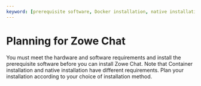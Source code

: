 ```yaml
---
keyword: [prerequisite software, Docker installation, native installation, hardware requirements, software requirements, planning for Zowe Chat]
---
```


# Planning for Zowe Chat

You must meet the hardware and software requirements and install the prerequisite software before you can install Zowe Chat. Note that Container installation and native installation have different requirements. Plan your installation according to your choice of installation method.

